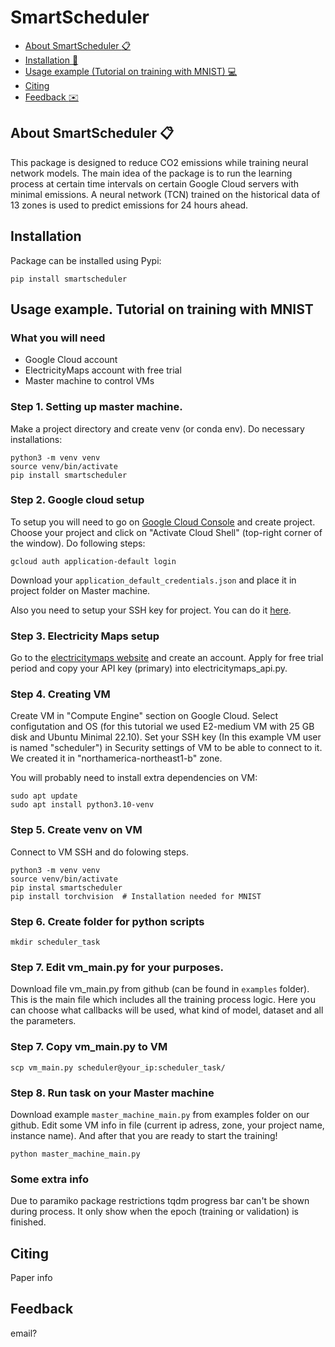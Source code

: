 # SmartScheduler

+ [About SmartScheduler :clipboard:](#1)
+ [Installation :wrench:](#2)
+ [Usage example (Tutorial on training with MNIST) :computer:](#3)
+ [Citing](#4)
+ [Feedback :envelope:](#5) 



## About SmartScheduler :clipboard: <a name="1"></a> 
This package is designed to reduce CO2 emissions while training neural network models. The main idea of the package is to run the learning process at certain time intervals on certain Google Cloud servers with minimal emissions. A neural network (TCN) trained on the historical data of 13 zones is used to predict emissions for 24 hours ahead.

## Installation <a name="2"></a> 
Package can be installed using Pypi:
```
pip install smartscheduler
```


## Usage example. Tutorial on training with MNIST <a name="3"></a>
### What you will need
- Google Cloud account
- ElectricityMaps account with free trial
- Master machine to control VMs 

### Step 1. Setting up master machine.
Make a project directory and create venv (or conda env). Do necessary installations:
```
python3 -m venv venv
source venv/bin/activate
pip install smartscheduler
```

### Step 2. Google cloud setup
To setup you will need to go on [Google Cloud Console](console.cloud.google.com) and create project. Choose your project and click on "Activate Cloud Shell" (top-right corner of the window). Do following steps:

```
gcloud auth application-default login
```

Download your `application_default_credentials.json` and place it in project folder on Master machine.

Also you need to setup your SSH key for project. You can do it [here](https://console.cloud.google.com/compute/metadata/sshKeys).

### Step 3. Electricity Maps setup
Go to the [electricitymaps website](api-portal.electricitymaps.com) and create an account. Apply for free trial period and copy your API key (primary) into electricitymaps_api.py.


### Step 4. Creating VM
Create VM in "Compute Engine" section on Google Cloud. Select configutation and OS (for this tutorial we used E2-medium VM with 25 GB disk and Ubuntu Minimal 22.10). Set your SSH key (In this example VM user is named "scheduler") in Security settings of VM to be able to connect to it. We created it in "northamerica-northeast1-b" zone.


You will probably need to install extra dependencies on VM:
```
sudo apt update
sudo apt install python3.10-venv 
```

### Step 5. Create venv on VM
Connect to VM SSH and do folowing steps.
```
python3 -m venv venv
source venv/bin/activate
pip instal smartscheduler
pip install torchvision  # Installation needed for MNIST
```

### Step 6. Create folder for python scripts
```
mkdir scheduler_task
```

### Step 7. Edit vm_main.py for your purposes.
Download file vm_main.py from github (can be found in `examples` folder).
This is the main file which includes all the training process logic. Here you can choose what callbacks will be used, what kind of model, dataset and all the parameters. 


### Step 7. Copy vm_main.py to VM
```
scp vm_main.py scheduler@your_ip:scheduler_task/
```


### Step 8. Run task on your Master machine
Download example `master_machine_main.py` from examples folder on our github. Edit some VM info in file (current ip adress, zone, your project name, instance name).
And after that you are ready to start the training!
```
python master_machine_main.py
```


### Some extra info
Due to paramiko package restrictions tqdm progress bar can't be shown during process. It only show when the epoch (training or validation) is finished.


## Citing <a name="4"></a>
Paper info


## Feedback <a name="5"></a>
email?